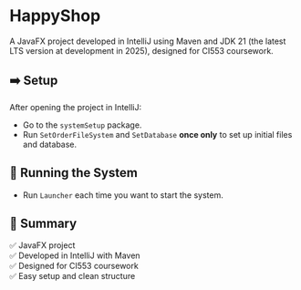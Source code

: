 # HappyShop

A JavaFX project developed in IntelliJ using Maven and JDK 21 (the latest LTS version at development in 2025), designed for CI553 coursework.

## ➡️ Setup

After opening the project in IntelliJ:

- Go to the `systemSetup` package.
- Run `SetOrderFileSystem` and `SetDatabase` **once only** to set up initial files and database.

## 🚀 Running the System

- Run `Launcher` each time you want to start the system.

## 📌 Summary

✅ JavaFX project  
✅ Developed in IntelliJ with Maven  
✅ Designed for CI553 coursework  
✅ Easy setup and clean structure



